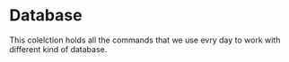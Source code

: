 # Database

This colelction holds all the commands that we use evry day to work with different kind of database. 
